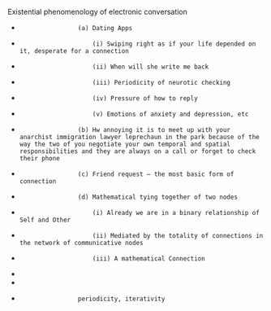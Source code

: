 Existential phenomenology of electronic conversation
*                     (a) Dating Apps
*                         (i) Swiping right as if your life depended on it, desperate for a connection
*                         (ii) When will she write me back
*                         (iii) Periodicity of neurotic checking
*                         (iv) Pressure of how to reply
*                         (v) Emotions of anxiety and depression, etc
*                     (b) Hw annoying it is to meet up with your anarchist immigration lawyer leprechaun in the park because of the way the two of you negotiate your own temporal and spatial responsibilities and they are always on a call or forget to check their phone 
*                     (c) Friend request – the most basic form of connection
*                     (d) Mathematical tying together of two nodes
*                         (i) Already we are in a binary relationship of Self and Other
*                         (ii) Mediated by the totality of connections in the network of communicative nodes
*                         (iii) A mathematical Connection 
*                     
* 
*                     periodicity, iterativity